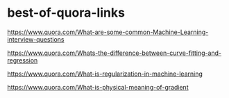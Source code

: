 # best-of-quora-links
https://www.quora.com/What-are-some-common-Machine-Learning-interview-questions

https://www.quora.com/Whats-the-difference-between-curve-fitting-and-regression

https://www.quora.com/What-is-regularization-in-machine-learning

https://www.quora.com/What-is-physical-meaning-of-gradient
